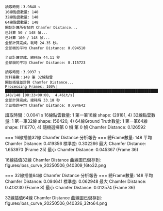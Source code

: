 ```
讀取時間：3.9848 s
16線點雲數量: 148
32線點雲數量: 148
64線點雲數量: 148
開始計算所有幀的 Chamfer Distance...
已計算 50 / 148 幀...
已計算 100 / 148 幀...
全部計算完成，耗時 24.35 秒。
全部幀的平均 Chamfer Distance: 0.094510
```


```
全部計算完成，總耗時 44.11 秒
全部幀的平均 Chamfer Distance: 0.115723
```
```
讀取時間：3.9937 s
資料筆數：148 筆 32線點雲
開始插值並計算 Chamfer Distance...
Processing Frames: 100%|██████████████████████████████████████████████████████████████████████████████████████████████████████████████████████████████████████████████████████████████████████████████████████████████████████████████| 148/148 [00:33<00:00,  4.46it/s]
全部計算完成，總耗時 33.18 秒
全部幀的平均 Chamfer Distance: 0.094642
```

讀取時間：0.0041 s
16線點雲數量: 1
第一筆16線 shape: (28181, 4)
32線點雲數量: 1
第一筆32線 shape: (56420, 4)
64線Ground Truth數量: 1
第一筆64線 shape: (116770, 4)
隨機選擇第 0 幀
第 0 幀 Chamfer Distance: 0.126592

=== 16線插值32線 Chamfer Distance 分析報告 ===
總Frame數量: 148
平均 Chamfer Distance: 0.419356
標準差: 0.302266
最大 Chamfer Distance: 1.653970 (Frame 25)
最小 Chamfer Distance: 0.045367 (Frame 36)

16線插值32線 Chamfer Distance 曲線圖已儲存到: figures/loss_curve_20250506_040309_16to32.png

=== 32線插值64線 Chamfer Distance 分析報告 ===
總Frame數量: 148
平均 Chamfer Distance: 0.094641
標準差: 0.062948
最大 Chamfer Distance: 0.413230 (Frame 8)
最小 Chamfer Distance: 0.012574 (Frame 36)


32線插值64線 Chamfer Distance 曲線圖已儲存到: figures/loss_curve_20250506_040326_32to64.png